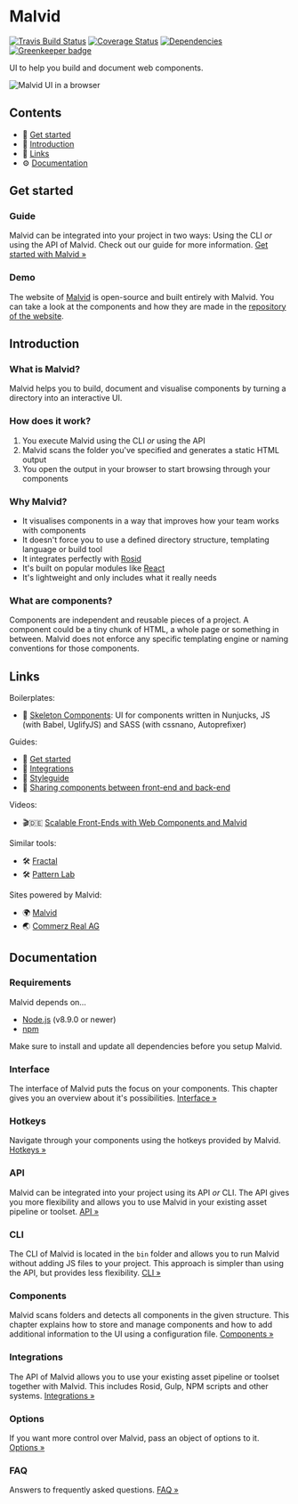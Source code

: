 # Malvid

[![Travis Build Status](https://travis-ci.org/Malvid/Malvid.svg?branch=master)](https://travis-ci.org/Malvid/Malvid) [![Coverage Status](https://coveralls.io/repos/github/comwrap/Malvid/badge.svg?branch=master)](https://coveralls.io/github/comwrap/Malvid?branch=master)  [![Dependencies](https://david-dm.org/comwrap/Malvid.svg)](https://david-dm.org/comwrap/Malvid#info=dependencies) [![Greenkeeper badge](https://badges.greenkeeper.io/Malvid/Malvid.svg)](https://greenkeeper.io/)

UI to help you build and document web components.

![Malvid UI in a browser](http://s.electerious.com/images/malvid/readme.png)

## Contents

- 🏃 [Get started](#get-started)
- 📄 [Introduction](#introduction)
- 🔗 [Links](#links)
- ⚙️ [Documentation](#documentation)

## Get started

### Guide

Malvid can be integrated into your project in two ways: Using the CLI *or* using the API of Malvid. Check out our guide for more information. [Get started with Malvid &#187;](docs/Get%20started.md)

### Demo

The website of [Malvid](https://malvid.io) is open-source and built entirely with Malvid. You can take a look at the components and how they are made in the [repository of the website](https://github.com/Malvid/website).

## Introduction

### What is Malvid?

Malvid helps you to build, document and visualise components by turning a directory into an interactive UI.

### How does it work?

1. You execute Malvid using the CLI *or* using the API
2. Malvid scans the folder you've specified and generates a static HTML output
3. You open the output in your browser to start browsing through your components

### Why Malvid?

- It visualises components in a way that improves how your team works with components
- It doesn't force you to use a defined directory structure, templating language or build tool
- It integrates perfectly with [Rosid](https://rosid.electerious.com)
- It's built on popular modules like [React](https://reactjs.org)
- It's lightweight and only includes what it really needs

### What are components?

Components are independent and reusable pieces of a project. A component could be a tiny chunk of HTML, a whole page or something in between. Malvid does not enforce any specific templating engine or naming conventions for those components.

## Links

Boilerplates:

- 📐 [Skeleton Components](https://github.com/electerious/Skeleton-Components): UI for components written in Nunjucks, JS (with Babel, UglifyJS) and SASS (with cssnano, Autoprefixer)

Guides:

- 📄 [Get started](docs/Get%20started.md)
- 📄 [Integrations](docs/Integrations.md)
- 📄 [Styleguide](docs/Styleguide.md)
- 📄 [Sharing components between front-end and back-end](https://medium.com/@electerious/sharing-components-between-front-end-and-back-end-1e9a624bceae)

Videos:

- 🎬🇩🇪 [Scalable Front-Ends with Web Components and Malvid](https://www.youtube.com/watch?v=4o-WHDXjNgo&index=8&list=LL5lfEWoNEhOh1SDcVlr37iQ&t=0s)

Similar tools:

- 🛠 [Fractal](https://fractal.build)
- 🛠 [Pattern Lab](http://patternlab.io)

Sites powered by Malvid:

- 🌍 [Malvid](https://malvid.io)
- 🌏 [Commerz Real AG](https://www.commerzreal.com)

## Documentation

### Requirements

Malvid depends on...

- [Node.js](https://nodejs.org/en/) (v8.9.0 or newer)
- [npm](https://www.npmjs.com)

Make sure to install and update all dependencies before you setup Malvid.

### Interface

The interface of Malvid puts the focus on your components. This chapter gives you an overview about it's possibilities. [Interface &#187;](docs/Interface.md)

### Hotkeys

Navigate through your components using the hotkeys provided by Malvid. [Hotkeys &#187;](docs/Hotkeys.md)

### API

Malvid can be integrated into your project using its API *or* CLI. The API gives you more flexibility and allows you to use Malvid in your existing asset pipeline or toolset. [API &#187;](docs/API.md)

### CLI

The CLI of Malvid is located in the `bin` folder and allows you to run Malvid without adding JS files to your project. This approach is simpler than using the API, but provides less flexibility. [CLI &#187;](docs/CLI.md)

### Components

Malvid scans folders and detects all components in the given structure. This chapter explains how to store and manage components and how to add additional information to the UI using a configuration file. [Components &#187;](docs/Components.md)

### Integrations

The API of Malvid allows you to use your existing asset pipeline or toolset together with Malvid. This includes Rosid, Gulp, NPM scripts and other systems. [Integrations &#187;](docs/Integrations.md)

### Options

If you want more control over Malvid, pass an object of options to it. [Options &#187;](docs/Options.md)

### FAQ

Answers to frequently asked questions. [FAQ &#187;](docs/FAQ.md)
